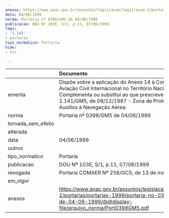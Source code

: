 ```yaml
---
anexos: https://www.anac.gov.br/assuntos/legislacao/legislacao-1/portarias/portarias-1999/portaria-no-0398-gm5-de-04-06-1999/@@display-file/arquivo_norma/Port0398GM5.pdf
data: 04/06/1999
norma: Portaria nº 0398/GM5 de 04/06/1999
publicacao: DOU Nº 103E, S/1, p.11, 07/06/1999
tags:
- '1.141'
- portaria
tipo_normatico: Portaria
hide: 
- toc 
 
---
```


|                    | Documento                                                                                                                                                                                                                              |
|:-------------------|:---------------------------------------------------------------------------------------------------------------------------------------------------------------------------------------------------------------------------------------|
| ementa             | Dispõe sobre a aplicação do Anexo 14 à Convenção de Aviação Civil Internacional no Território Nacional. Complementa ou substitui ao que prescreve a Port Nº 1.141/GM5, de 08/12/1987 - Zona de Proteção de Auxílios à Navegação Aérea. |
| norma              | Portaria nº 0398/GM5 de 04/06/1999                                                                                                                                                                                                     |
| tornada_sem_efeito |                                                                                                                                                                                                                                        |
| alterada           |                                                                                                                                                                                                                                        |
| data               | 04/06/1999                                                                                                                                                                                                                             |
| outros             |                                                                                                                                                                                                                                        |
| tipo_normatico     | Portaria                                                                                                                                                                                                                               |
| publicacao         | DOU Nº 103E, S/1, p.11, 07/06/1999                                                                                                                                                                                                     |
| revogada           | Portaria COMAER Nº 256/GC5, de 13 de maio de 2011                                                                                                                                                                                      |
| em_vigor           |                                                                                                                                                                                                                                        |
| anexos             | https://www.anac.gov.br/assuntos/legislacao/legislacao-1/portarias/portarias-1999/portaria-no-0398-gm5-de-04-06-1999/@@display-file/arquivo_norma/Port0398GM5.pdf                                                                      |